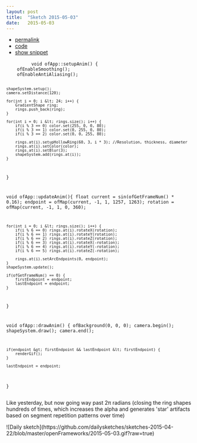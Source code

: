 ```yaml
---
layout: post
title:  "Sketch 2015-05-03"
date:   2015-05-03
---
```

<div class="code">
    <ul>
        <li><a href="{% post_url 2015-05-03-sketch %}">permalink</a></li>
        <li><a href="https://github.com/dailysketches/dailySketches/tree/master/sketches/2015-05-03">code</a></li>
        <li><a href="#" class="snippet-button">show snippet</a></li>
    </ul>
    <pre class="snippet">
        <code class="cpp">void ofApp::setupAnim() {
    ofEnableSmoothing();
    ofEnableAntiAliasing();
    
    shapeSystem.setup();
    camera.setDistance(120);
    
    for(int i = 0; i &lt; 24; i++) {
        GradientShape ring;
        rings.push_back(ring);
    }
    
    for(int i = 0; i &lt; rings.size(); i++) {
        if(i % 3 == 0) color.set(255, 0, 0, 80);
        if(i % 3 == 1) color.set(0, 255, 0, 80);
        if(i % 3 == 2) color.set(0, 0, 255, 80);
        
        rings.at(i).setupHollowRing(60, 3, i * 3); //Resolution, thickness, diameter
        rings.at(i).setColor(color);
        rings.at(i).setBlur(3);
        shapeSystem.add(rings.at(i));
    }
}

void ofApp::updateAnim(){
    float current = sin(ofGetFrameNum() * 0.16);
    endpoint = ofMap(current, -1, 1, 1257, 1263);
    rotation = ofMap(current, -1, 1, 0, 360);
    
    for(int i = 0; i &lt; rings.size(); i++) {
        if(i % 6 == 0) rings.at(i).rotateX(rotation);
        if(i % 6 == 1) rings.at(i).rotateY(rotation);
        if(i % 6 == 2) rings.at(i).rotateZ(rotation);
        if(i % 6 == 3) rings.at(i).rotateX(-rotation);
        if(i % 6 == 4) rings.at(i).rotateY(-rotation);
        if(i % 6 == 5) rings.at(i).rotateZ(-rotation);
        
        rings.at(i).setArcEndpoints(0, endpoint);
    }
    shapeSystem.update();
    
    if(ofGetFrameNum() == 0) {
        firstEndpoint = endpoint;
        lastEndpoint = endpoint;
    }
}

void ofApp::drawAnim() {
    ofBackground(0, 0, 0);
    camera.begin();
    shapeSystem.draw();
    camera.end();
    
    if(endpoint &gt; firstEndpoint && lastEndpoint &lt; firstEndpoint) {
        renderGif();
    }
    
    lastEndpoint = endpoint;
}</code>
    </pre>
</div>
<p class="description">Like yesterday, but now going way past 2&pi; radians (closing the ring shapes hundreds of times, which increases the alpha and generates 'star' artifacts based on segment repetition patterns over time)</p>
![Daily sketch](https://github.com/dailysketches/sketches-2015-04-22/blob/master/openFrameworks/2015-05-03.gif?raw=true)
